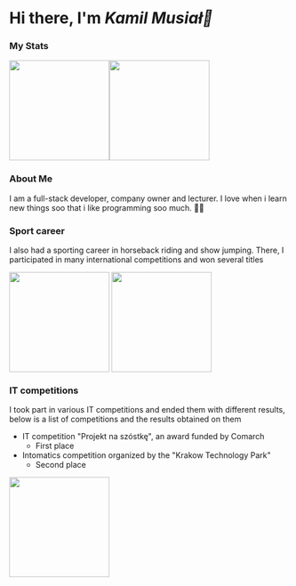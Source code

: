 <h1>Hi there, I'm <em> Kamil Musiał👋 </em></h1>


### My Stats

<img height="180em" src="https://github-readme-stats.vercel.app/api?username=kamio90&show_icons=true&hide_border=true&&count_private=true&include_all_commits=true" /><img height="180em" src="https://github-readme-stats.vercel.app/api/top-langs/?username=kamio90" />

### About Me
<p>I am a full-stack developer, company owner and lecturer. I love when i learn new things soo that i like programming soo much. 👨‍💻</p>

### Sport career
<p>I also had a sporting career in horseback riding and show jumping. There, I participated in many international competitions and won several titles</p>
<div align="center>
<img align="center" height="180em" src="https://media-exp1.licdn.com/dms/image/C4D03AQHEHEsKGFBZdA/profile-displayphoto-shrink_800_800/0/1539616053356?e=1628121600&v=beta&t=SDJ4uxfIB7FZOxb5Gwa1aqPweCKQkLkiGsPT0DPutvY" />
<img align="center" height="180em" src="https://media-exp1.licdn.com/dms/image/C4D03AQHEHEsKGFBZdA/profile-displayphoto-shrink_800_800/0/1539616053356?e=1628121600&v=beta&t=SDJ4uxfIB7FZOxb5Gwa1aqPweCKQkLkiGsPT0DPutvY" />
<img align="center" height="180em" src="https://scontent.fktw5-1.fna.fbcdn.net/v/t1.6435-9/39628888_1537680593002833_3831240411490287616_n.jpg?_nc_cat=108&ccb=1-3&_nc_sid=8bfeb9&_nc_ohc=8fWxUFOAp0gAX_AslBs&_nc_ht=scontent.fktw5-1.fna&oh=343e1181a0e91b2ae8d20be668c3dde1&oe=60D90EE0" />
</div>

### IT competitions
<p>I took part in various IT competitions and ended them with different results, below is a list of competitions and the results obtained on them</p>
<ul>
  <li>
    IT competition "Projekt na szóstkę", an award funded by Comarch
    <ul>
       <li>First place</li>
    </ul>
  </li>
                                       <li>
    Intomatics competition organized by the "Krakow Technology Park"
    <ul>
       <li>Second place</li>
    </ul>
  </li>
</ul>
                                                                    <img height="180em" src="https://media-exp1.licdn.com/dms/image/C562DAQEol5pmKQEpcA/profile-treasury-image-shrink_1920_1920/0/1601339094397?e=1622509200&v=beta&t=NxyaAd4iPiFnkMPQMh6yBTaZw1wIcK4PxXuCOb1AGpA" />
